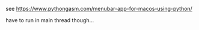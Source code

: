 see https://www.pythongasm.com/menubar-app-for-macos-using-python/

have to run in main thread though...